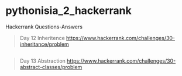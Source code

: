 # pythonisia_2_hackerrank

Hackerrank Questions-Answers

> Day 12 Inheritence
> https://www.hackerrank.com/challenges/30-inheritance/problem

##

> Day 13 Abstraction
> https://www.hackerrank.com/challenges/30-abstract-classes/problem
